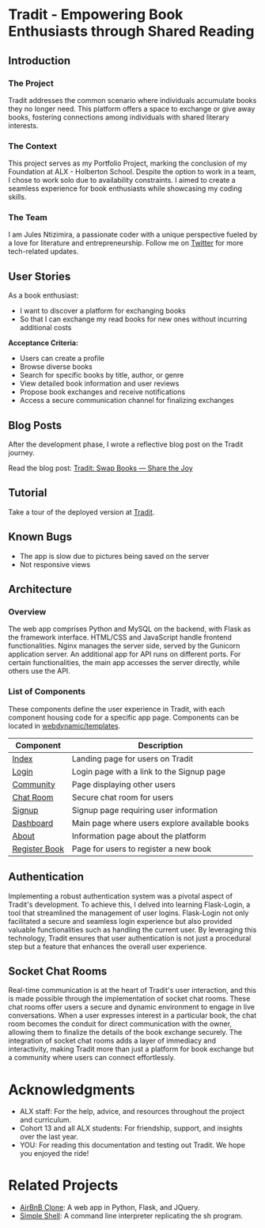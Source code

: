 # Tradit - Empowering Book Enthusiasts through Shared Reading

## Introduction

### The Project

Tradit addresses the common scenario where individuals accumulate books they no longer need. This platform offers a space to exchange or give away books, fostering connections among individuals with shared literary interests.

### The Context

This project serves as my Portfolio Project, marking the conclusion of my Foundation at ALX - Holberton School. Despite the option to work in a team, I chose to work solo due to availability constraints. I aimed to create a seamless experience for book enthusiasts while showcasing my coding skills.

### The Team

I am Jules Ntizimira, a passionate coder with a unique perspective fueled by a love for literature and entrepreneurship. Follow me on [Twitter](https://twitter.com/NtizimiraJ) for more tech-related updates.

## User Stories

As a book enthusiast:
- I want to discover a platform for exchanging books
- So that I can exchange my read books for new ones without incurring additional costs

**Acceptance Criteria:**
- Users can create a profile
- Browse diverse books
- Search for specific books by title, author, or genre
- View detailed book information and user reviews
- Propose book exchanges and receive notifications
- Access a secure communication channel for finalizing exchanges

## Blog Posts

After the development phase, I wrote a reflective blog post on the Tradit journey.

Read the blog post: [Tradit: Swap Books — Share the Joy](https://medium.com/@ntizimijules5/swap-books-share-the-joy-229b658b00fb)

## Tutorial

Take a tour of the deployed version at [Tradit](https://julesntizimira.github.io/Tradit/).

## Known Bugs

- The app is slow due to pictures being saved on the server
- Not responsive views

## Architecture

### Overview

The web app comprises Python and MySQL on the backend, with Flask as the framework interface. HTML/CSS and JavaScript handle frontend functionalities. Nginx manages the server side, served by the Gunicorn application server. An additional app for API runs on different ports. For certain functionalities, the main app accesses the server directly, while others use the API.

### List of Components

These components define the user experience in Tradit, with each component housing code for a specific app page. Components can be located in [webdynamic/templates](./webdynamic/templates).

| Component     | Description                                      |
| ------------- | ------------------------------------------------ |
| [Index](./webdynamic/Landing.vue)   | Landing page for users on Tradit                 |
| [Login](./webdynamic/templates/login.html)   | Login page with a link to the Signup page         |
| [Community](./webdynamic/templates/users.html) | Page displaying other users                     |
| [Chat Room](./webdynamic/templates/room.html) | Secure chat room for users                       |
| [Signup](./webdynamic/templates/register.html) | Signup page requiring user information           |
| [Dashboard](./webdynamic/templates/book.html) | Main page where users explore available books    |
| [About](./webdynamic/templates/book.html) | Information page about the platform              |
| [Register Book](./webdynamic/templates/registerb.html) | Page for users to register a new book    |

## Authentication

Implementing a robust authentication system was a pivotal aspect of Tradit's development. To achieve this, I delved into learning Flask-Login, a tool that streamlined the management of user logins. Flask-Login not only facilitated a secure and seamless login experience but also provided valuable functionalities such as handling the current user. By leveraging this technology, Tradit ensures that user authentication is not just a procedural step but a feature that enhances the overall user experience.

## Socket Chat Rooms

Real-time communication is at the heart of Tradit's user interaction, and this is made possible through the implementation of socket chat rooms. These chat rooms offer users a secure and dynamic environment to engage in live conversations. When a user expresses interest in a particular book, the chat room becomes the conduit for direct communication with the owner, allowing them to finalize the details of the book exchange securely. The integration of socket chat rooms adds a layer of immediacy and interactivity, making Tradit more than just a platform for book exchange but a community where users can connect effortlessly.

# Acknowledgments

- ALX staff: For the help, advice, and resources throughout the project and curriculum.
- Cohort 13 and all ALX students: For friendship, support, and insights over the last year.
- YOU: For reading this documentation and testing out Tradit. We hope you enjoyed the ride!

# Related Projects

- [AirBnB Clone](https://github.com/Julesntizimira/AirBnB_clone_v4): A web app in Python, Flask, and JQuery.
- [Simple Shell](https://github.com/Julesntizimira/simple_shell): A command line interpreter replicating the sh program.
